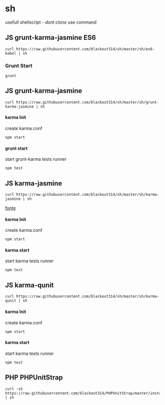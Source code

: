 # sh

usefull shellscript - *dont clone* use command

## JS grunt-karma-jasmine ES6

```
curl https://raw.githubusercontent.com/blackout314/sh/master/sh/es6-babel | sh
```

### Grunt Start

```
grunt
```

## JS grunt-karma-jasmine

```
curl https://raw.githubusercontent.com/blackout314/sh/master/sh/grunt-karma-jasmine | sh
```

#### karma Init

create karma.conf

```
npm start 
```

#### grunt start

start grunt-karma tests runner

```
npm test
```


## JS karma-jasmine

```
curl https://raw.githubusercontent.com/blackout314/sh/master/sh/karma-jasmine | sh
```
[fonte](http://www.bradoncode.com/blog/2015/02/27/karma-tutorial/)

#### karma Init

create karma.conf

```
npm start 
```

#### karma start

start karma tests runner

```
npm test
```

## JS karma-qunit

```
curl https://raw.githubusercontent.com/blackout314/sh/master/sh/karma-qunit | sh
```

#### karma Init

create karma.conf

```
npm start 
```

#### karma start

start karma tests runner

```
npm test
```

## PHP PHPUnitStrap

```
curl -sS https://raw.githubusercontent.com/blackout314/PHPUnitStrap/master/install | sh

```
